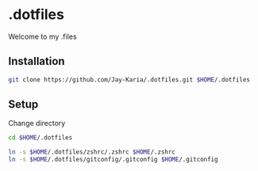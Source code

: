 # .dotfiles

Welcome to my .files

## Installation

```bash
git clone https://github.com/Jay-Karia/.dotfiles.git $HOME/.dotfiles
```

## Setup

Change directory

```bash
cd $HOME/.dotfiles
```

```bash
ln -s $HOME/.dotfiles/zshrc/.zshrc $HOME/.zshrc
ln -s $HOME/.dotfiles/gitconfig/.gitconfig $HOME/.gitconfig
```
